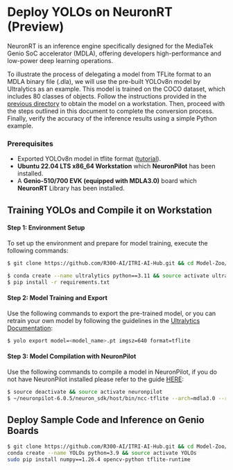 # Deploy YOLOs on NeuronRT (Preview)

NeuronRT is an inference engine specifically designed for the MediaTek Genio SoC accelerator (MDLA), offering developers high-performance and low-power deep learning operations. 

To illustrate the process of delegating a model from TFLite format to an MDLA binary file (.dla), we will use the pre-built YOLOv8n model by Ultralytics as an example. This model is trained on the COCO dataset, which includes 80 classes of objects. Follow the instructions provided in the [previous directory](https://github.com/R300-AI/ITRI-AI-Hub/tree/main/Model-Zoo/Object-Detection/YOLOs) to obtain the model on a workstation. Then, proceed with the steps outlined in this document to complete the conversion process. Finally, verify the accuracy of the inference results using a simple Python example.

### Prerequisites

* Exported YOLOv8n model in tflite format ([tutorial](https://github.com/R300-AI/ITRI-AI-Hub/blob/main/Model-Zoo/Object-Detection/YOLOs/Delegate_Models_to_ONNX_and_TFLite.ipynb)).
* **Ubuntu 22.04 LTS x86_64 Workstation** which **NeuronPilot** has been installed.
* A **Genio-510/700 EVK (equipped with MDLA3.0)** board which **NeuronRT** Library has been installed.


## Training YOLOs and Compile it on Workstation

#### Step 1: Environment Setup
To set up the environment and prepare for model training, execute the following commands:

```bash
$ git clone https://github.com/R300-AI/ITRI-AI-Hub.git && cd Model-Zoo/Detection/YOLOs

$ conda create --name ultralytics python==3.11 && source activate ultralytics
$ pip install -r requirements.txt
```

#### Step 2: Model Training and Export
Use the following commands to export the pre-trained model, or you can retrain your own model by following the guidelines in the [Ultralytics Documentation](https://docs.ultralytics.com/modes/train/#usage-examples):

```bash
$ yolo export model=<model_name>.pt imgsz=640 format=tflite
```

#### Step 3: Model Compilation with NeuronPilot
Use the following commands to compile a model in NeuronPilot, if you do not have NeuronPilot installed please refer to the guide [HERE](https://r300-ai.github.io/ITRI-AI-Hub/docs/pages/compiler/neuronpilot.html):

```bash
$ source deactivate && source activate neuronpilot
$ ~/neuronpilot-6.0.5/neuron_sdk/host/bin/ncc-tflite --arch=mdla3.0 --relax-fp32 ./<model_name>_saved_model/<model_name>_float32.tflite ./<model_name>_float32_mdla3.tflite
```


## Deploy Sample Code and Inference on Genio Boards

```bash
$ git clone https://github.com/R300-AI/ITRI-AI-Hub.git && cd Model-Zoo/Detection/YOLOs/MediaTek-Genios-Demo
conda create --name YOLOs python=3.9 && source activate YOLOs
sudo pip install numpy==1.26.4 opencv-python tflite-runtime
```
